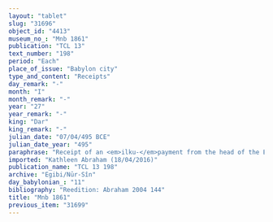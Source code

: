 ```yaml
---
layout: "tablet"
slug: "31696"
object_id: "4413"
museum_no_: "Mnb 1861"
publication: "TCL 13"
text_number: "198"
period: "Each"
place_of_issue: "Babylon city"
type_and_content: "Receipts"
day_remark: "-"
month: "I"
month_remark: "-"
year: "27"
year_remark: "-"
king: "Dar"
king_remark: "-"
julian_date: "07/04/495 BCE"
julian_date_year: "495"
paraphrase: "Receipt of an <em>ilku-</em>payment from the head of the Egibi family. Paid on behalf of a third party.<br /> <strong>A</strong> receives payment (<em>mahāru</em>) from <strong>B</strong> for the account of (<em>ana muhhi</em>) <strong>C</strong> for the <em>ilku</em>-tax from Nisan (I) of the 26<sup>th</sup> year till the end of Addar (XII) of the 27<sup>th</sup> year of Darius that is due from the latter. The parties to the contract have taken one copy of the document each. Names of 3 witnesses and the scribe.<br /> <br /> <strong>A</strong>=&Scaron;ama&scaron;-iddin/Arad-Marduk//Dēk&ucirc;;&nbsp;<strong>B</strong>=&Scaron;i&scaron;ki/Iddinaya//Egibi (=Marduk-nāṣir-apli/Itti-Marduk-balāṭu//Egibi);&nbsp;<strong>C</strong>=Gūzānu/Hambaqu//Mandidi"
imported: "Kathleen Abraham (18/04/2016)"
publication_name: "TCL 13 198"
archive: "Egibi/Nūr-Sîn"
day_babylonian_: "11"
bibliography: "Reedition: Abraham 2004 144"
title: "Mnb 1861"
previous_item: "31699"
---
```

